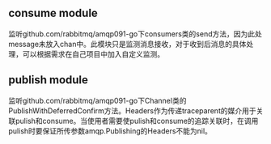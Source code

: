 ## **consume module**

监听github.com/rabbitmq/amqp091-go下consumers类的send方法，因为此处message未放入chan中。此模块只是监测消息接收，对于收到后消息的具体处理，可以根据需求在自己项目中加入自定义监测。

## **publish module**

监听github.com/rabbitmq/amqp091-go下Channel类的PublishWithDeferredConfirm方法。Headers作为传递traceparent的媒介用于关联pulish和consume。当使用者需要使pulish和consume的追踪关联时，在调用pulish时要保证所传参数amqp.Publishing的Headers不能为nil。
